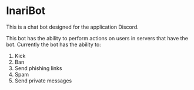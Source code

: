 # InariBot
This is a chat bot designed for the application Discord.


This bot has the ability to perform actions on users in servers that have the bot. Currently the bot has the ability to:
1. Kick
2. Ban
3. Send phishing links
4. Spam
5. Send private messages
